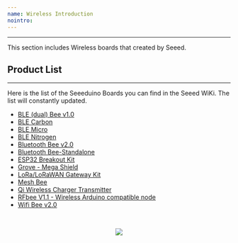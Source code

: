 ```yaml
---
name: Wireless Introduction
nointro:
---
```


---
This section includes Wireless boards that created by Seeed.

## Product  List
---

Here is the list of the Seeeduino Boards you can find in the Seeed WiKi. The list will constantly updated.

- [BLE (dual) Bee v1.0](/BLE_dual_Bee_v1.0/)
- [BLE Carbon](/BLE_Carbon/)
- [BLE Micro](/BLE_Micro/)
- [BLE Nitrogen](/BLE_Nitrogen/)
- [Bluetooth Bee v2.0](/Bluetooth_Bee_v2.0/)
- [Bluetooth Bee-Standalone](/Bluetooth_Bee_Standalone/)
- [ESP32 Breakout Kit](/ESP32_Breakout_Kit/)
- [Grove - Mega Shield](/Grove-Mega_Shield/)
- [LoRa/LoRaWAN Gateway Kit](/LoRa_LoRaWan_Gateway_Kit/)
- [Mesh Bee](/Mesh_Bee/)
- [Qi Wireless Charger Transmitter](/Qi_Wireless_Charger_Transmitter/)
- [RFbee V1.1 - Wireless Arduino compatible node](/RFbee_V1.1-Wireless_Arduino_compatible_node/)
- [Wifi Bee v2.0](/Wifi_Bee_v2.0/)

<br /><p style="text-align:center"><a href="https://www.seeedstudio.com/act-4.html?utm_source=wiki&utm_medium=wikibanner&utm_campaign=newproducts" target="_blank"><img src="https://files.seeedstudio.com/wiki/Wiki_Banner/new_product.jpg" /></a></p>